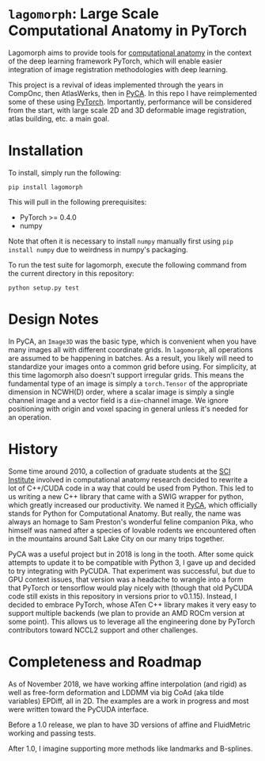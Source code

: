 # `lagomorph`: Large Scale Computational Anatomy in PyTorch

Lagomorph aims to provide tools for [computational
anatomy](https://en.wikipedia.org/wiki/Computational_anatomy) in the context of
the deep learning framework PyTorch, which will enable easier integration of
image registration methodologies with deep learning.

This project is a revival of ideas implemented through the years in CompOnc,
then AtlasWerks, then in [PyCA](https://bitbucket.org/scicompanat/pyca). In this
repo I have reimplemented some of these using [PyTorch](https://pytorch.org).
Importantly, performance will be considered from the start, with large scale 2D
and 3D deformable image registration, atlas building, etc. a main goal.

# Installation

To install, simply run the following:

```
pip install lagomorph
```

This will pull in the following prerequisites:

- PyTorch >= 0.4.0
- numpy

Note that often it is necessary to install `numpy` manually first using `pip
install numpy` due to weirdness in numpy's packaging.

To run the test suite for lagomorph, execute the following command from the
current directory in this repository:

```
python setup.py test
```

# Design Notes

In PyCA, an `Image3D` was the basic type, which is convenient when you have many
images all with different coordinate grids. In `lagomorph`, all operations are
assumed to be happening in batches. As a result, you likely will need to
standardize your images onto a common grid before using. For simplicity, at this
time lagomorph also doesn't support irregular grids. This means the fundamental
type of an image is simply a `torch.Tensor` of the appropriate dimension in
NCWH(D) order, where a scalar image is simply a single channel image and a
vector field is a `dim`-channel image. We ignore positioning with origin and
voxel spacing in general unless it's needed for an operation.

# History

Some time around 2010, a collection of graduate students at the [SCI
Institute](https://sci.utah.edu) involved in computational anatomy research
decided to rewrite a lot of C++/CUDA code in a way that could be used from
Python. This led to us writing a new C++ library that came with a SWIG wrapper
for python, which greatly increased our productivity. We named it
[PyCA](https://bitbucket), which officially stands for Python for Computational
Anatomy. But really, the name was always an homage to Sam Preston's wonderful
feline companion Pika, who himself was named after a species of lovable rodents
we encountered often in the mountains around Salt Lake City on our many trips
together.

PyCA was a useful project but in 2018 is long in the tooth. After some quick
attempts to update it to be compatible with Python 3, I gave up and decided to
try integrating with PyCUDA. That experiment was successful, but due to GPU
context issues, that version was a headache to wrangle into a form that PyTorch
or tensorflow would play nicely with (though that old PyCUDA code still exists
in this repository in versions prior to v0.1.15). Instead, I decided to embrace
PyTorch, whose ATen C++ library makes it very easy to support multiple backends
(we plan to provide an AMD ROCm version at some point). This allows us to
leverage all the engineering done by PyTorch contributors toward NCCL2 support
and other challenges.

# Completeness and Roadmap

As of November 2018, we have working affine interpolation (and rigid) as well as
free-form deformation and LDDMM via big CoAd (aka tilde variables) EPDiff, all
in 2D. The examples are a work in progress and most were written toward the
PyCUDA interface.

Before a 1.0 release, we plan to have 3D versions of affine and FluidMetric
working and passing tests.

After 1.0, I imagine supporting more methods like landmarks and B-splines.
